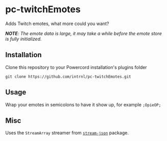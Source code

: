 # pc-twitchEmotes

Adds Twitch emotes, what more could you want?

_**NOTE**: The emote data is large, it may take a while before the emote store is fully initialized._

## Installation

Clone this repository to your Powercord installation's plugins folder

```
git clone https://github.com/intrnl/pc-twitchEmotes.git
```

## Usage

Wrap your emotes in semicolons to have it show up, for example `;OpieOP;`

## Misc

Uses the `StreamArray` streamer from [`stream-json`](https://www.npmjs.com/package/stream-json) package.
